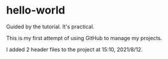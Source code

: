 # hello-world
Guided by the tutorial. It's practical. 

This is my first attempt of using GitHub to manage my projects. 

I added 2 header files to the project at 15:10, 2021/8/12. 

